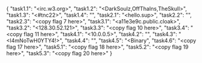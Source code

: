{
	"task1.1": "<irc.w3.org>",
	"task1.2": "<DarkSoulz,OffThaIns,TheSkull>",
	"task1.3": "<#tnc22>",
	"task1.4": "<Bc6e547fa5333adf8709439a92a484d9>",
	"task2.1": "<hello.sup>",
	"task2.2": "<LAG>",
	"task2.3": "<copy flag 7 here>",
	"task3.1": "<a11e3e9c.public.cloak>",
	"task3.2": "<128.30.52.121>",
	"task3.3": "<copy flag 10 here>",
	"task3.4": "<copy flag 11 here>",
	"task4.1": "<10.0.0.5>",
	"task4.2": "<mydude>",
	"task4.3": "<I4mNoTwH0YTY4!>",
	"task4.4": "<yeahyoufoundme>",
	"task4.5": "<Binary",
	"task4.6": "<copy flag 17 here>",
	"task5.1": "<copy flag 18 here>",
	"task5.2": "<copy flag 19 here>",
	"task5.3": "<copy flag 20 here>"
}
